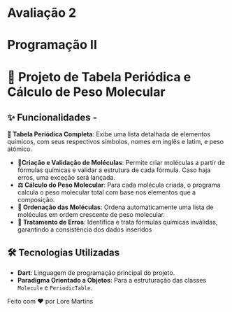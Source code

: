 # Avaliação 2
# Programação II
# 🧪 Projeto de Tabela Periódica e Cálculo de Peso Molecular

## ✨ Funcionalidades - 

**🔬 Tabela Periódica Completa**: Exibe uma lista detalhada de elementos químicos, com seus respectivos símbolos, nomes em inglês e latim, e peso atômico. 
- **🧬Criação e Validação de Moléculas**: Permite criar moléculas a partir de fórmulas químicas e validar a estrutura de cada fórmula. Caso haja erros, uma exceção será lançada.
- **⚖️ Cálculo do Peso Molecular**: Para cada molécula criada, o programa calcula o peso molecular total com base nos elementos que a composição.
- **🔢 Ordenação das Moléculas**: Ordena automaticamente uma lista de moléculas em ordem crescente de peso molecular.
- **🚨 Tratamento de Erros**: Identifica e trata fórmulas químicas inválidas, garantindo a consistência dos dados inseridos

## 🛠️ Tecnologias Utilizadas 
- **Dart**: Linguagem de programação principal do projeto.
- **Paradigma Orientado a Objetos**: Para a estruturação das classes `Molecule` e `PeriodicTable`.

Feito com ❤️ por Lore Martins
